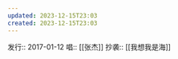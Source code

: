 ```yaml
---
updated: 2023-12-15T23:03
created: 2023-12-15T23:03
---
```

发行:: 2017-01-12
唱:: [[张杰]]
抄袭:: [[我想我是海]]